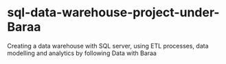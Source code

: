 # sql-data-warehouse-project-under-Baraa
Creating a data warehouse with SQL server, using ETL processes, data modelling and analytics by following Data with Baraa
